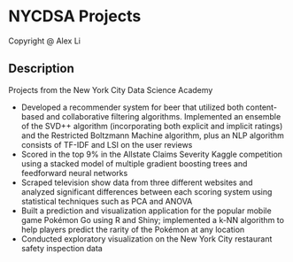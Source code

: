 # NYCDSA Projects
 Copyright @ Alex Li

## Description
Projects from the New York City Data Science Academy

- Developed a recommender system for beer that utilized both content-based and collaborative filtering algorithms. Implemented an ensemble of the SVD++ algorithm (incorporating both explicit and implicit ratings) and the Restricted Boltzmann Machine algorithm, plus an NLP algorithm consists of TF-IDF and LSI on the user reviews
- Scored in the top 9% in the Allstate Claims Severity Kaggle competition using a stacked model of multiple gradient boosting trees and feedforward neural networks
- Scraped television show data from three different websites and analyzed significant differences between each scoring system using statistical techniques such as PCA and ANOVA
- Built a prediction and visualization application for the popular mobile game Pokémon Go using R and Shiny; implemented a k-NN algorithm to help players predict the rarity of the Pokémon at any location
- Conducted exploratory visualization on the New York City restaurant safety inspection data